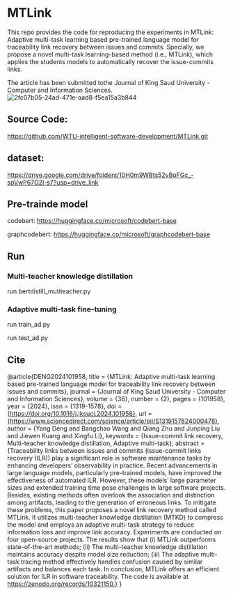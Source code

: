 # MTLink


This repo provides the code for reproducing the experiments in MTLink: Adaptive multi-task learning based pre-trained language model for traceability link recovery between issues and commits. Specially, we propose a novel multi-task learning-based method (i.e., MTLink), which applies the students models to automatically recover the issue-commits links.

The article has been submitted tothe Journal of King Saud University - Computer and Information Sciences.
![2fc07b05-24ad-471e-aad8-f5ea15a3b844](https://github.com/user-attachments/assets/e275dbab-1ff4-4e1a-9745-537521b96318)



## Source Code: 
https://github.com/WTU-intelligent-software-development/MTLink.git

## dataset:

https://drive.google.com/drive/folders/10H0m9WBts52vBoFGc_-spVwP67G2l-s7?usp=drive_link

## Pre-trainde model

codebert: https://huggingface.co/microsoft/codebert-base

graphcodebert: https://huggingface.co/microsoft/graphcodebert-base

## Run

### Multi-teacher knowledge distillation

run bertdistill_mutiteacher.py

### Adaptive multi-task fine-tuning
run train_ad.py

run test_ad.py


## Cite
@article{DENG2024101958,
title = {MTLink: Adaptive multi-task learning based pre-trained language model for traceability link recovery between issues and commits},
journal = {Journal of King Saud University - Computer and Information Sciences},
volume = {36},
number = {2},
pages = {101958},
year = {2024},
issn = {1319-1578},
doi = {https://doi.org/10.1016/j.jksuci.2024.101958},
url = {https://www.sciencedirect.com/science/article/pii/S1319157824000478},
author = {Yang Deng and Bangchao Wang and Qiang Zhu and Junping Liu and Jiewen Kuang and Xingfu Li},
keywords = {Issue-commit link recovery, Multi-teacher knowledge distillation, Adaptive multi-task},
abstract = {Traceability links between issues and commits (issue-commit links recovery (ILR)) play a significant role in software maintenance tasks by enhancing developers’ observability in practice. Recent advancements in large language models, particularly pre-trained models, have improved the effectiveness of automated ILR. However, these models’ large parameter sizes and extended training time pose challenges in large software projects. Besides, existing methods often overlook the association and distinction among artifacts, leading to the generation of erroneous links. To mitigate these problems, this paper proposes a novel link recovery method called MTLink. It utilizes multi-teacher knowledge distillation (MTKD) to compress the model and employs an adaptive multi-task strategy to reduce information loss and improve link accuracy. Experiments are conducted on four open-source projects. The results show that (i) MTLink outperforms state-of-the-art methods; (ii) The multi-teacher knowledge distillation maintains accuracy despite model size reduction; (iii) The adaptive multi-task tracing method effectively handles confusion caused by similar artifacts and balances each task. In conclusion, MTLink offers an efficient solution for ILR in software traceability. The code is available at https://zenodo.org/records/10321150.}
}


